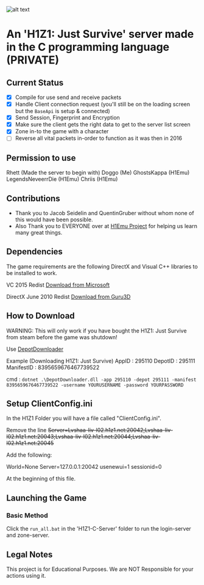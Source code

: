 ![alt text](https://cdn.akamai.steamstatic.com/steam/apps/295110/header.jpg?t=1540317442)

# An 'H1Z1: Just Survive' server made in the C programming language (PRIVATE)

## Current Status

- [x] Compile for use send and receive packets
- [x] Handle Client connection request (you'll still be on the loading screen but the `BaseApi` is setup & connected)
- [x] Send Session, Fingerprint and Encryption
- [x] Make sure the client gets the right data to get to the server list screen
- [x] Zone in-to the game with a character
- [ ] Reverse all vital packets in-order to function as it was then in 2016

## Permission to use
Rhett (Made the server to begin with)
Doggo (Me)
GhostsKappa (H1Emu)
LegendsNeveerrDie (H1Emu)
Chriis (H1Emu)


## Contributions

- Thank you to Jacob Seidelin and QuentinGruber without whom none of this would have been possible.
- Also Thank you to EVERYONE over at [H1Emu Project](https://github.com/QuentinGruber/h1z1-server) for helping us learn many great things.


## Dependencies
The game requirements are the following DirectX and Visual C++ libraries to be installed to work.

VC 2015 Redist [Download from Microsoft](https://www.microsoft.com/en-gb/download/details.aspx?id=48145)

DirectX June 2010 Redist [Download from Guru3D](https://www.guru3d.com/files-get/directx-end-user-runtimes-(june-2010),8.html)


## How to Download
WARNING: This will only work if you have bought the H1Z1: Just Survive from steam before the game was shutdown!

Use [DepotDownloader](https://github.com/SteamRE/DepotDownloader)

Example (Downloading H1Z1: Just Survive)
AppID : 295110  DepotID : 295111   ManifestID : 8395659676467739522

cmd : `dotnet .\DepotDownloader.dll -app 295110 -depot 295111 -manifest 8395659676467739522 -username YOURUSERNAME -password YOURPASSWORD`

## Setup ClientConfig.ini
In the H1Z1 Folder you will have a file called "ClientConfig.ini".

Remove the line ~~Server=Lvshaa-liv-l02.h1z1.net:20042;Lvshaa-liv-l02.h1z1.net:20043;Lvshaa-liv-l02.h1z1.net:20044;Lvshaa-liv-l02.h1z1.net:20045~~ 

Add the following:

   World=None
   Server=127.0.0.1:20042
   usenewui=1
   sessionid=0

At the beginning of this file.

## Launching the Game
### Basic Method
Click the `run_all.bat` in the 'H1Z1-C-Server' folder to run the login-server and zone-server.

## Legal Notes

This project is for Educational Purposes. We are NOT Responsible for your actions using it.
